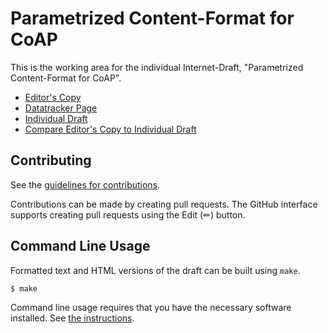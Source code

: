 # Parametrized Content-Format for CoAP

This is the working area for the individual Internet-Draft, "Parametrized Content-Format for CoAP".

* [Editor's Copy](https://thomas-fossati.github.io/draft-coap-parametrized-cf/#go.draft-fossati-core-parametrized-cf.html)
* [Datatracker Page](https://datatracker.ietf.org/doc/draft-fossati-core-parametrized-cf)
* [Individual Draft](https://datatracker.ietf.org/doc/html/draft-fossati-core-parametrized-cf)
* [Compare Editor's Copy to Individual Draft](https://thomas-fossati.github.io/draft-coap-parametrized-cf/#go.draft-fossati-core-parametrized-cf.diff)


## Contributing

See the
[guidelines for contributions](https://github.com/thomas-fossati/draft-coap-parametrized-cf/blob/main/CONTRIBUTING.md).

Contributions can be made by creating pull requests.
The GitHub interface supports creating pull requests using the Edit (✏) button.


## Command Line Usage

Formatted text and HTML versions of the draft can be built using `make`.

```sh
$ make
```

Command line usage requires that you have the necessary software installed.  See
[the instructions](https://github.com/martinthomson/i-d-template/blob/main/doc/SETUP.md).

